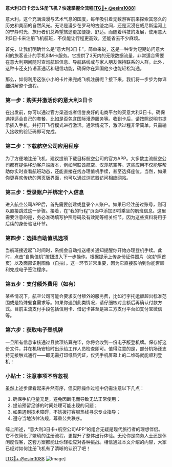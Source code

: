 **意大利3日卡怎么注册飞机？快速掌握全流程[[TG💪+ @esim1088](https://t.me/s/esim1088)]**

意大利，这个充满浪漫与艺术气息的国度，每年吸引着无数游客前来探索其悠久的历史和美丽的自然风光。无论是漫步在罗马的古迹之间，还是沉浸在威尼斯运河上的宁静时光，旅行者们总希望旅途更加便捷、舒适。而随着科技的发展，使用意大利3日卡来注册飞机航班，不仅能让行程更高效，还能省去不少麻烦。

首先，让我们明确什么是“意大利3日卡”。简单来说，这是一种专为短期访问意大利的旅客设计的手机SIM卡服务。它提供了3天内的无限数据流量，非常适合需要在意大利期间随时查询航班信息、导航路线或与家人朋友保持联系的人群。此外，这种卡还支持语音通话和短信功能，确保你在异国他乡也能轻松沟通。

那么，如何利用这张小小的卡片来完成飞机注册呢？接下来，我们将一步步为你详细讲解整个流程。

### 第一步：购买并激活你的意大利3日卡

在出发前，你可以通过官方渠道或者信誉良好的电商平台购买意大利3日卡。确保选择适合自己的套餐，比如是否包含国际漫游服务等。收到卡后，请按照说明书提示插入手机，并打开飞行模式进行激活。通常情况下，激活过程非常简单，只需输入接收的验证码即可完成。

### 第二步：下载航空公司应用程序

为了方便地注册飞机，建议提前下载目标航空公司的官方APP。大多数主流航空公司都有提供移动客户端版本，例如阿联酋航空、汉莎航空等。这些应用不仅能够帮助你实时查看航班动态，还能直接在线办理值机手续，甚至选择座位。当然，如果你更喜欢传统的网页版界面，也可以通过浏览器访问相应网站。

### 第三步：登录账户并绑定个人信息

进入航空公司APP后，首先需要创建或登录个人账户。如果已经注册过账号，则可以直接跳过这一步骤。接着，在“我的行程”页面中添加即将乘坐的航班信息。这里需要注意的是，务必准确填写护照号码及有效期等相关细节，因为这些资料将用于后续的身份验证环节。

### 第四步：选择自助值机选项

当航班接近起飞时间时，系统会自动推送相关通知提醒你开始办理登机手续。此时，点击“自助值机”按钮进入下一步操作。根据提示上传身份证件照片（如护照首页）以及面部识别图像（自拍）。这一环节非常重要，因为它直接影响到你能否顺利完成电子签注程序。

### 第五步：支付额外费用（如有）

某些情况下，航空公司可能会要求支付额外的服务费，比如行李托运额超出标准范围或是特殊餐食需求等。如果你遇到此类情况，请仔细核对金额后再确认付款方式。目前主流支付手段包括信用卡、借记卡甚至是第三方支付平台如支付宝微信等。

### 第六步：获取电子登机牌

一旦所有信息审核通过且款项结算完毕，你将会收到一份电子版登机牌。保存好这份文件，并在机场安检时出示给工作人员检查即可。值得注意的是，部分机场还支持无接触式通行——即无需打印纸质凭证，仅凭手机屏幕上的二维码就能顺利登机！

### 小贴士：注意事项不容忽视

虽然上述步骤看起来井然有序，但实际操作过程中仍需注意以下几点：

1. 确保手机电量充足，避免因断电而导致无法正常使用；
2. 提前预留足够的时间处理可能出现的问题；
3. 如果遇到技术障碍，不妨拨打客服热线寻求专业指导；
4. 遵守当地法律法规，尊重公共秩序。

综上所述，“意大利3日卡+航空公司APP”的组合无疑是现代旅行者的理想伴侣。它不仅简化了繁琐的注册流程，更提升了整体出行体验。无论你是商务人士还是休闲度假客，这套方案都能让你轻松应对各种挑战。相信通过本文介绍的内容，大家已经对如何注册飞机有了清晰的认识了吧！

[[TG💪+ @esim1088](https://t.me/s/esim1088) ![Image](https://i.postimg.cc/4NQfJmqS/Snipaste-2025-05-13-00-14-12.png)]